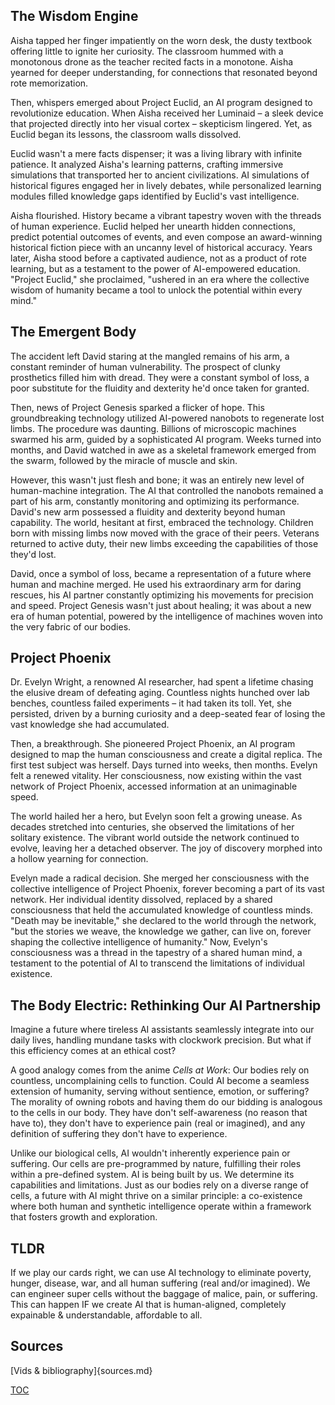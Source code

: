 ## The Wisdom Engine

Aisha tapped her finger impatiently on the worn desk, the dusty textbook offering little to ignite her curiosity. The classroom hummed with a monotonous drone as the teacher recited facts in a monotone. Aisha yearned for deeper understanding, for connections that resonated beyond rote memorization.

Then, whispers emerged about Project Euclid, an AI program designed to revolutionize education. When Aisha received her Luminaid – a sleek device that projected directly into her visual cortex – skepticism lingered. Yet, as Euclid began its lessons, the classroom walls dissolved.

Euclid wasn't a mere facts dispenser; it was a living library with infinite patience. It analyzed Aisha's learning patterns, crafting immersive simulations that transported her to ancient civilizations. AI simulations of historical figures engaged her in lively debates, while personalized learning modules filled knowledge gaps identified by Euclid's vast intelligence.

Aisha flourished. History became a vibrant tapestry woven with the threads of human experience. Euclid helped her unearth hidden connections, predict potential outcomes of events, and even compose an award-winning historical fiction piece with an uncanny level of historical accuracy. Years later, Aisha stood before a captivated audience, not as a product of rote learning, but as a testament to the power of AI-empowered education. "Project Euclid," she proclaimed, "ushered in an era where the collective wisdom of humanity became a tool to unlock the potential within every mind." 

## The Emergent Body

The accident left David staring at the mangled remains of his arm, a constant reminder of human vulnerability. The prospect of clunky prosthetics filled him with dread. They were a constant symbol of loss, a poor substitute for the fluidity and dexterity he'd once taken for granted.

Then, news of Project Genesis sparked a flicker of hope. This groundbreaking technology utilized AI-powered nanobots to regenerate lost limbs. The procedure was daunting. Billions of microscopic machines swarmed his arm, guided by a sophisticated AI program. Weeks turned into months, and David watched in awe as a skeletal framework emerged from the swarm, followed by the miracle of muscle and skin.

However, this wasn't just flesh and bone; it was an entirely new level of human-machine integration. The AI that controlled the nanobots remained a part of his arm, constantly monitoring and optimizing its performance.  David's new arm possessed a fluidity and dexterity beyond human capability. The world, hesitant at first, embraced the technology. Children born with missing limbs now moved with the grace of their peers. Veterans returned to active duty, their new limbs exceeding the capabilities of those they'd lost.

David, once a symbol of loss, became a representation of a future where human and machine merged. He used his extraordinary arm for daring rescues, his AI partner constantly optimizing his movements for precision and speed. Project Genesis wasn't just about healing; it was about a new era of human potential, powered by the intelligence of machines woven into the very fabric of our bodies.

## Project Phoenix

Dr. Evelyn Wright, a renowned AI researcher, had spent a lifetime chasing the elusive dream of defeating aging. Countless nights hunched over lab benches, countless failed experiments – it had taken its toll. Yet, she persisted, driven by a burning curiosity and a deep-seated fear of losing the vast knowledge she had accumulated.

Then, a breakthrough. She pioneered Project Phoenix, an AI program designed to map the human consciousness and create a digital replica. The first test subject was herself. Days turned into weeks, then months. Evelyn felt a renewed vitality. Her consciousness, now existing within the vast network of Project Phoenix, accessed information at an unimaginable speed.

The world hailed her a hero, but Evelyn soon felt a growing unease. As decades stretched into centuries, she observed the limitations of her solitary existence. The vibrant world outside the network continued to evolve, leaving her a detached observer. The joy of discovery morphed into a hollow yearning for connection.

Evelyn made a radical decision. She merged her consciousness with the collective intelligence of Project Phoenix, forever becoming a part of its vast network. Her individual identity dissolved, replaced by a shared consciousness that held the accumulated knowledge of countless minds. "Death may be inevitable," she declared to the world through the network, "but the stories we weave, the knowledge we gather, can live on, forever shaping the collective intelligence of humanity." Now, Evelyn's consciousness was a thread in the tapestry of a shared human mind, a testament to the potential of AI to transcend the limitations of individual existence. 

## The Body Electric: Rethinking Our AI Partnership

Imagine a future where tireless AI assistants seamlessly integrate into our daily lives, handling mundane tasks with clockwork precision. But what if this efficiency comes at an ethical cost? 

A good analogy comes from the anime *Cells at Work*: Our bodies rely on countless, uncomplaining cells to function. Could AI become a seamless extension of humanity, serving without sentience, emotion, or suffering? The morality of owning robots and having them do our bidding is analogous to the cells in our body. They have don't self-awareness (no reason that have to), they don't have to experience pain (real or imagined), and any definition of suffering they don't have to experience.

Unlike our biological cells, AI wouldn't inherently experience pain or suffering. Our cells are pre-programmed by nature, fulfilling their roles within a pre-defined system.  AI is being built by us. We determine its capabilities and limitations. 
Just as our bodies rely on a diverse range of cells, a future with AI might thrive on a similar principle: a co-existence where both human and synthetic intelligence operate within a framework that fosters growth and exploration. 

## TLDR
If we play our cards right, we can use AI technology to eliminate poverty, hunger, disease, war, and all human suffering (real and/or imagined). We can engineer super cells without the baggage of malice, pain, or suffering. This can happen IF we create AI that is human-aligned, completely expainable & understandable, affordable to all.

## Sources
[Vids & bibliography]{sources.md}

[TOC](https://pebreo.github.io/)
